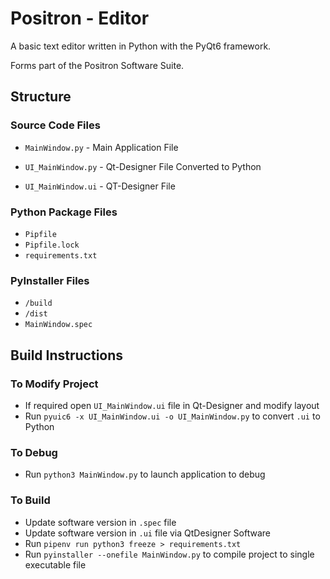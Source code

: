 # Positron - Editor

A basic text editor written in Python with the PyQt6 framework.

Forms part of the Positron Software Suite.

## Structure

### Source Code Files

- `MainWindow.py` - Main Application File

- `UI_MainWindow.py` - Qt-Designer File Converted to Python

- `UI_MainWindow.ui` - QT-Designer File

### Python Package Files

- `Pipfile`
- `Pipfile.lock`
- `requirements.txt`

### PyInstaller Files

- `/build`
- `/dist`
- `MainWindow.spec`

## Build Instructions

### To Modify Project

- If required open `UI_MainWindow.ui` file in Qt-Designer and modify layout
- Run `pyuic6 -x UI_MainWindow.ui -o UI_MainWindow.py` to convert `.ui` to Python

### To Debug

- Run `python3 MainWindow.py` to launch application to debug

### To Build

- Update software version in `.spec` file
- Update software version in `.ui` file via QtDesigner Software
- Run `pipenv run python3 freeze > requirements.txt`
- Run `pyinstaller --onefile MainWindow.py` to compile project to single executable file
